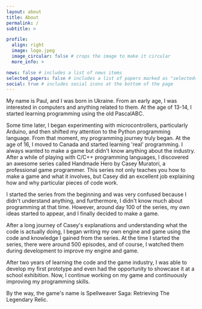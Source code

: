 ```yaml
---
layout: about
title: About
permalink: /
subtitle: >

profile:
  align: right
  image: logo.jpeg
  image_circular: false # crops the image to make it circular
  more_info: >

news: false # includes a list of news items
selected_papers: false # includes a list of papers marked as "selected={true}"
social: true # includes social icons at the bottom of the page
---
```


My name is Paul, and I was born in Ukraine. From an early age, I was interested in computers and anything related to them. 
At the age of 13-14, I started learning programming using the old PascalABC.

Some time later, I began experimenting with microcontrollers, particularly Arduino, and then shifted my attention to 
the Python programming language. From that moment, my programming journey truly began. At the age of 16, I moved to Canada 
and started learning 'real' programming. I always wanted to make a game but didn't know anything about the industry. 
After a while of playing with C/C++ programming languages, I discovered an awesome series called Handmade Hero by 
Casey Muratori, a professional game programmer. This series not only teaches you how to make a game and what it 
involves, but Casey did an excellent job explaining how and why particular pieces of code work.

I started the series from the beginning and was very confused because I didn't understand anything, and furthermore, 
I didn't know much about programming at that time. However, around day 100 of the series, my own ideas started to appear, 
and I finally decided to make a game.

After a long journey of Casey's explanations and understanding what the code is actually doing, I began writing my own 
engine and game using the code and knowledge I gained from the series. At the time I started the series, there were 
around 500 episodes, and of course, I watched them during development to improve my engine and game.

After two years of learning the code and the game industry, I was able to develop my first prototype and even had the 
opportunity to showcase it at a school exhibition. Now, I continue working on my game and continuously improving my programming skills.

By the way, the game's name is Spellweaver Saga: Retrieving The Legendary Relic.

[comment]:<Write your biography here. Tell the world about yourself. Link to your favorite [subreddit](http://reddit.com). You can put a picture in, too. The code is already in, just name your picture `prof_pic.jpg` and put it in the `img/` folder.#Put your address / P.O. box / other info right below your picture. You can also disable any of these elements by editing `profile` property of the YAML header of your `_pages/about.md`. Edit `_bibliography/papers.bib` and Jekyll will render your [publications page](/al-folio/publications/) automatically. #Link to your social media connections, too. This theme is set up to use [Font Awesome icons](https://fontawesome.com/) and [Academicons](https://jpswalsh.github.io/academicons/), like the ones below. Add your Facebook, Twitter, LinkedIn, Google Scholar, or just disable all of them.>
